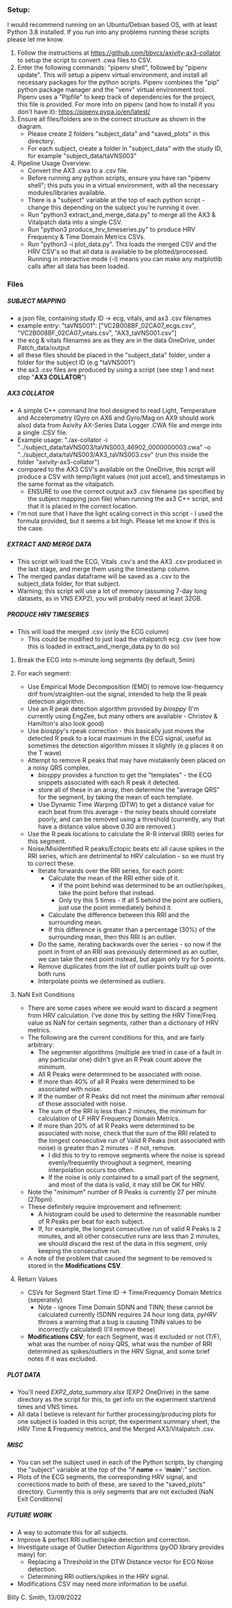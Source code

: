 ### Setup:

I would recommend running on an Ubuntu/Debian based OS, with at least Python 3.8 installed. If you run into any problems running these scripts please let me know.

1. Follow the instructions at https://github.com/bbvcs/axivity-ax3-collator to setup the script to convert .cwa files to CSV.
2. Enter the following commands: "pipenv shell", followed by "pipenv update". This will setup a pipenv virtual environment, and install all necessary packages for the python scripts. Pipenv combines the "pip" python package manager and the "venv" virtual environment tool. Pipenv uses a "Pipfile" to keep track of dependencies for the project, this file is provided. For more info on pipenv (and how to install if you don't have it): https://pipenv.pypa.io/en/latest/
3. Ensure all files/folders are in the correct structure as shown in the diagram.
    - Please create 2 folders "subject_data" and "saved_plots" in this directory. 
    - For each subject, create a folder in "subject_data" with the study ID, for example "subject_data/taVNS003"
4. Pipeline Usage Overview:
    - Convert the AX3 .cwa to a .csv file.
    - Before running any python scripts, ensure you have ran "pipenv shell"; this puts you in a virtual environment, with all the necessary modules/libraries available.
    - There is a "subject" variable at the top of each python script - change this depending on the subject you're running it over. 
    - Run "python3 extract_and_merge_data.py" to merge all the AX3 & Vitalpatch data into a single CSV.
    - Run "python3 produce_hrv_timeseries.py" to produce HRV Frequency & Time Domain Metrics CSVs. 
    - Run "python3 -i plot_data.py". This loads the merged CSV and the HRV CSV's so that all data is available to be plotted/processed. Running in interactive mode (-i) means you can make any  matplotlib calls after all data has been loaded. 






### Files

##### SUBJECT MAPPING
- a json file, containing study ID -> ecg, vitals, and ax3 .csv filenames
- example entry: "taVNS001": ["VC2B008BF_02CA07_ecgs.csv",  "VC2B008BF_02CA07_vitals.csv", "AX3_taVNS001.csv"]
- the ecg & vitals filenames are as they are in the data OneDrive, under Patch_data/output
- all these files should be placed in the "subject_data" folder, under a folder for the subject ID (e.g "taVNS001")
- the ax3 .csv files are produced by using a script (see step 1 and next step "**AX3 COLLATOR**")
    

##### AX3 COLLATOR
- A simple C++ command line tool designed to read Light, Temperature and Accelerometry (Gyro on AX6 and Gyro/Mag on AX9 should work also) data from Axivity AX-Series Data Logger .CWA file and merge into a single .CSV file.
- Example usage: "./ax-collator -i "../subject_data/taVNS003/taVNS003_46902_0000000003.cwa" -o "../subject_data/taVNS003/AX3_taVNS003.csv" (run this inside the folder "axivity-ax3-collator")
- compared to the AX3 CSV's available on the OneDrive, this script will produce a CSV with temp/light values (not just accel), and timestamps in the same format as the vitalpatch.
    - ENSURE to use the correct output ax3 .csv filename (as specified by the subject mapping json file) when running the ax3 C++ script, and that it is placed in the correct location.
- I'm not sure that I have the light scaling correct in this script - I used the formula provided, but it seems a bit high. Please let me know if this is the case.

##### EXTRACT AND MERGE DATA
- This script will load the ECG, Vitals .csv's and the AX3 .csv produced in the last stage, and merge them using the timestamp column.
- The merged pandas dataframe will be saved as a .csv to the subject_data folder, for that subject.
- Warning; this script will use a lot of memory (assuming 7-day long datasets, as in VNS EXP2), you will probably need at least 32GB. 

##### PRODUCE HRV TIMESERIES
- This will load the merged .csv (only the ECG column)
    - This could be modified to just load the vitalpatch ecg .csv (see how this is loaded in extract_and_merge_data.py to do so)
1. Break the ECG into n-minute long segments (by default, 5min)
2. For each segment:
    - Use Empirical Mode Decomposition (EMD) to remove low-frequency drif from/straighten-out the signal, intended to help the R peak detection algorithm.
    - Use an R peak detection algorithm provided by *biosppy* (I'm currently using EngZee, but many others are available - Christov & Hamilton's also look good)
    - Use *biosppy*'s rpeak correction - this basically just moves the detected R peak to a local maximum in the ECG signal, useful as sometimes the detection algorithm misses it slightly (e.g places it on the T wave)
    - Attempt to remove R peaks that may have mistakenly been placed on a noisy QRS complex.
        - *biosppy* provides a function to get the "templates" - the ECG snippets associated with each R peak it detected.
        - store all of these in an array, then determine the "average QRS" for the segment, by taking the mean of each template.
        - Use Dynamic Time Warping (DTW) to get a distance value for each beat from this average - the noisy beats should correlate poorly, and can be removed using a threshold (currently, any that have a distance value above 0.30 are removed.)
    - Use the R peak locations to calculate the R-R interval (RRI) series for this segment.
    - Noise/Misidentified R peaks/Ectopic beats etc all cause spikes in the RRI series, which are detrimental to HRV calculation - so we must try to correct these.
        - Iterate forwards over the RRI series, for each point:
            - Calculate the mean of the RRI either side of it.
                - if the point behind was determined to be an outlier/spikes, take the point before that instead.
                - Only try this 5 times - If all 5 behind the point are outliers, just use the point immediately behind it.
            - Calculate the difference between this RRI and the surrounding mean.
            - If this difference is greater than a percentage (30%) of the surrounding mean, then this RRI is an outlier.
        - Do the same, iterating backwards over the series - so now if the point in front of an RRI was previously determined as an outlier, we can take the next point instead, but again only try for 5 points.
        - Remove duplicates from the list of outlier points built up over both runs
        - Interpolate points we determined as outliers.  

3. NaN Exit Conditions
    - There are some cases where we would want to discard a segment from HRV calculation. I've done this by setting the HRV Time/Freq value as NaN for certain segments, rather than a dictionary of HRV metrics.
    - The following are the current conditions for this, and are fairly arbitrary:
        - The segmenter algorithms (multiple are tried in case of a fault in any particular one) didn't give an R Peak count above the *minimum*.
        - All R Peaks were determined to be associated with noise.
        - If more than 40% of all R Peaks were determined to be associated with noise.
        - If the number of R Peaks did not meet the *minimum* after removal of those associated with noise.
        - The sum of the RRI is less than 2 minutes, the minimum for calculation of LF HRV Frequency Domain Metrics.
        - If more than 20% of all R Peaks were determined to be associated with noise, check that the sum of the RRI related to the longest consecutive run of Valid R Peaks (not associated with noise) is greater than 2 minutes - if not, remove.
            - I did this to try to remove segments where the noise is spread evenly/frequently throughout a segment, meaning interpolation occurs too often.
            - If the noise is only contained to a small part of the segment, and most of the data is valid, it may still be OK for HRV.
    - Note the "*minimum*" number of R Peaks is currently 27 per minute (27bpm).
    - These definitely require improvement and refinement:
        - A histogram could be used to determine the reasonable number of R Peaks per beat for each subject.
        - If, for example, the longest consecutive run of valid R Peaks is 2 minutes, and all other consecutive runs are less than 2 minutes, we should discard the rest of the data in this segment, only keeping the consecutive run.
    - A note of the problem that caused the segment to be removed is stored in the **Modifications CSV**.
    
4. Return Values
    - CSVs for Segment Start Time ID -> Time/Frequency Domain Metrics (seperately)
        - Note - ignore Time Domain SDNN and TINN; these cannot be calculated currently (SDNN requires 24 hour long data, *pyHRV* throws a warning that a bug is causing TINN values to be incorrectly calculated) (I'll remove these)
    - **Modifications CSV**; for each Segment, was it excluded or not (T/F), what was the number of noisy QRS, what was the number of RRI determined as spikes/outliers in the HRV Signal, and some brief notes if it was excluded.

##### PLOT DATA
- You'll need *EXP2_data_summary.xlsx* (EXP2 OneDrive) in the same directory as the script for this, to get info on the experiment start/end times and VNS times. 
- All data I believe is relevant for further processing/producing plots for one subject is loaded in this script; the experiment summary sheet, the HRV Time & Frequency metrics, and the Merged AX3/Vitalpatch .csv.  

##### MISC
- You can set the subject used in each of the Python scripts, by changing the "subject" variable at the top of the "if __name__ == '__main__':" section.
- Plots of the ECG segments, the corresponding HRV signal, and corrections made to both of these, are saved to the "saved_plots" directory. Currently this is only segments that are not excluded (NaN Exit Conditions)

##### FUTURE WORK
- A way to automate this for all subjects.
- Improve & perfect RRI outlier/spike detection and correction.
- Investigate usage of Outlier Detection Algorithms (*pyOD* library provides many) for:
    - Replacing a Threshold in the DTW Distance vector for ECG Noise detection.
    - Determining RRI outliers/spikes in the HRV signal.
- Modifications CSV may need more information to be useful.


Billy C. Smith, 13/09/2022
